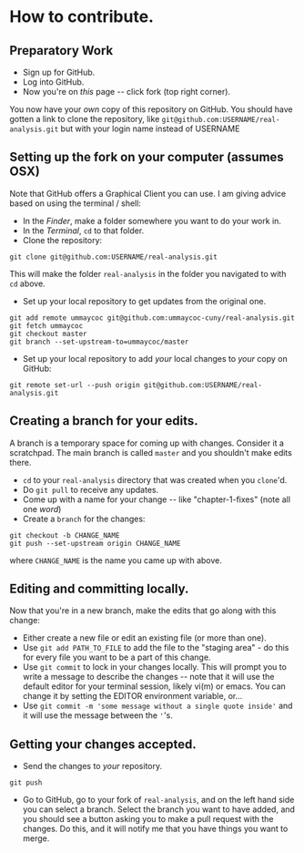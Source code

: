 # How to contribute.

## Preparatory Work
- Sign up for GitHub.
- Log into GitHub.
- Now you're on *this* page -- click fork (top right corner).

You now have your *own* copy of this repository on GitHub.
You should have gotten a link to clone the repository,
like `git@github.com:USERNAME/real-analysis.git` but with
your login name instead of USERNAME


## Setting up the fork on your computer (assumes OSX)
Note that GitHub offers a Graphical Client you can use. I am giving advice based
on using the terminal / shell:
- In the _Finder_, make a folder somewhere you want to do your work in.
- In the _Terminal_, `cd` to that folder.
- Clone the repository:
```
git clone git@github.com:USERNAME/real-analysis.git
```
This will make the folder `real-analysis` in the folder you navigated
to with `cd` above.
- Set up your local repository to get updates from the original one.
```
git add remote ummaycoc git@github.com:ummaycoc-cuny/real-analysis.git
git fetch ummaycoc
git checkout master
git branch --set-upstream-to=ummaycoc/master
```
- Set up your local repository to add _your_ local changes to _your_ copy on GitHub:
```
git remote set-url --push origin git@github.com:USERNAME/real-analysis.git
```


## Creating a branch for your edits.
A branch is a temporary space for coming up with changes. Consider it a scratchpad.
The main branch is called `master` and you shouldn't make edits there.
- `cd` to your `real-analysis` directory that was created when you `clone`'d.
- Do `git pull` to receive any updates.
- Come up with a name for your change -- like "chapter-1-fixes" (note all one _word_)
- Create a `branch` for the changes:
```
git checkout -b CHANGE_NAME
git push --set-upstream origin CHANGE_NAME
```
where `CHANGE_NAME` is the name you came up with above.


## Editing and committing locally.
Now that you're in a new branch, make the edits that go along with this change:
- Either create a new file or edit an existing file (or more than one).
- Use `git add PATH_TO_FILE` to add the file to the "staging area" - do this for
every file you want to be a part of this change.
- Use `git commit` to lock in your changes locally. This will prompt you to write a
message to describe the changes -- note that it will use the default editor for your
terminal session, likely vi(m) or emacs. You can change it by setting the EDITOR
environment variable, or...
- Use `git commit -m 'some message without a single quote inside'` and it will use
the message between the `'`'s.


## Getting your changes accepted.
- Send the changes to _your_ repository.
```
git push
```
- Go to GitHub, go to your fork of `real-analysis`, and on the left hand side
you can select a branch. Select the branch you want to have added, and you should
see a button asking you to make a pull request with the changes. Do this,
and it will notify me that you have things you want to merge.
